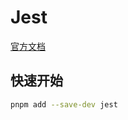 # Jest

[官方文档](https://jestjs.io/zh-Hans/docs/getting-started)

## 快速开始

```bash
pnpm add --save-dev jest
```
